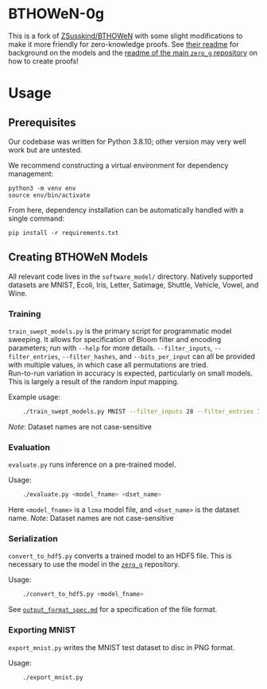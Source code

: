 # BTHOWeN-0g

This is a fork of [ZSusskind/BTHOWeN](https://github.com/ZSusskind/BTHOWeN) with some slight modifications to make it more friendly for zero-knowledge proofs.
See [their readme](https://github.com/ZSusskind/BTHOWeN/blob/master/README.md) for background on the models and the [readme of the main `zero_g` repository](https://github.com/zkp-gravity/zero_g/blob/main/README.md) on how to create proofs!

# Usage
## Prerequisites

Our codebase was written for Python 3.8.10; other version may very well work but are untested.

We recommend constructing a virtual environment for dependency management:
```
python3 -m venv env
source env/bin/activate
```

From here, dependency installation can be automatically handled with a single command:
```
pip install -r requirements.txt
```

## Creating BTHOWeN Models
All relevant code lives in the `software_model/` directory. Natively supported datasets are MNIST, Ecoli, Iris, Letter, Satimage, Shuttle, Vehicle, Vowel, and Wine.

### Training

`train_swept_models.py` is the primary script for programmatic model sweeping. It allows for specification of Bloom filter and encoding parameters; run with `--help` for more details.  `--filter_inputs`, `--filter_entries`, `--filter_hashes`, and `--bits_per_input` can all be provided with multiple values, in which case all permutations are tried.  
Run-to-run variation in accuracy is expected, particularly on small models. This is largely a result of the random input mapping.  

Example usage: 
```bash
    ./train_swept_models.py MNIST --filter_inputs 28 --filter_entries 1024 --filter_hashes 2 --bits_per_input 2
```  
*Note*: Dataset names are not case-sensitive

### Evaluation

`evaluate.py` runs inference on a pre-trained model.

Usage:
```bash
    ./evaluate.py <model_fname> <dset_name>
```

Here `<model_fname>` is a `lzma` model file, and `<dset_name>` is the dataset name. 
*Note*: Dataset names are not case-sensitive

### Serialization

`convert_to_hdf5.py` converts a trained model to an HDF5 file. This is necessary to use the model in the [`zero_g`](https://github.com/zkp-gravity/zero_g) repository. 

Usage:
```bash
    ./convert_to_hdf5.py <model_fname>
```

See [`output_format_spec.md`](output_format_spec.md) for a specification of the file format.

### Exporting MNIST

`export_mnist.py` writes the MNIST test dataset to disc in PNG format.

Usage:
```bash
    ./export_mnist.py
```

